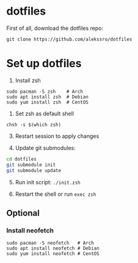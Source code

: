 # dotfiles

First of all, download the dotfiles repo:

```
git clone https://github.com/alekssro/dotfiles
```

# Set up dotfiles

1. Install zsh
  ```
  sudo pacman -S zsh    # Arch
  sudo apt install zsh  # Debian
  sudo yum install zsh  # CentOS
  ```

1. Set zsh as default shell
```
chsh -s $(which zsh)
```

3. Restart session to apply changes

4. Update git submodules:

  ```sh
  cd dotfiles
  git submodule init
  git submodule update
  ```

5. Run init script: `./init.zsh`

6. Restart the shell or run `exec zsh`

## Optional

### Install neofetch

```
sudo pacman -S neofetch   # Arch
sudo apt install neofetch # Debian
sudo yum install neofetch # CentOS
```